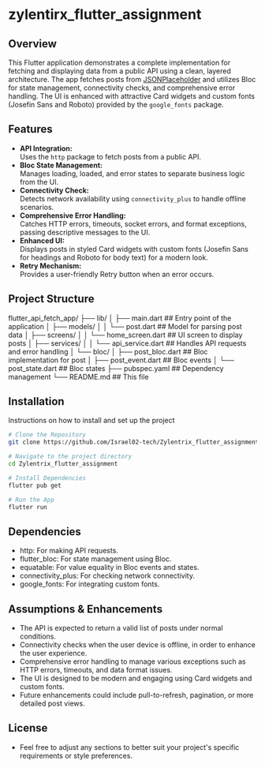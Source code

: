 # zylentirx_flutter_assignment

## Overview

This Flutter application demonstrates a complete implementation for fetching and displaying data from a public API using a clean, layered architecture. The app fetches posts from [JSONPlaceholder](https://jsonplaceholder.typicode.com/posts) and utilizes Bloc for state management, connectivity checks, and comprehensive error handling. The UI is enhanced with attractive Card widgets and custom fonts (Josefin Sans and Roboto) provided by the `google_fonts` package.

## Features

- **API Integration:**  
    Uses the `http` package to fetch posts from a public API.
- **Bloc State Management:**  
    Manages loading, loaded, and error states to separate business logic from the UI.
- **Connectivity Check:**  
    Detects network availability using `connectivity_plus` to handle offline scenarios.
- **Comprehensive Error Handling:**  
    Catches HTTP errors, timeouts, socket errors, and format exceptions, passing descriptive messages to the UI.
- **Enhanced UI:**  
    Displays posts in styled Card widgets with custom fonts (Josefin Sans for headings and Roboto for body text) for a modern look.
- **Retry Mechanism:**  
    Provides a user-friendly Retry button when an error occurs.

## Project Structure

flutter_api_fetch_app/
├── lib/
│   ├── main.dart ## Entry point of the application
│   ├── models/
│   │   └── post.dart ## Model for parsing post data
│   ├── screens/
│   │   └── home_screen.dart ## UI screen to display posts
│   ├── services/
│   │   └── api_service.dart ## Handles API requests and error handling
│   └── bloc/
│       ├── post_bloc.dart  ## Bloc implementation for post
│       ├── post_event.dart ## Bloc events
│       └── post_state.dart ## Bloc states
├── pubspec.yaml ## Dependency management
└── README.md ## This file

## Installation

Instructions on how to install and set up the project

```bash
# Clone the Repository
git clone https://github.com/Israel02-tech/Zylentrix_flutter_assignment.git

# Navigate to the project directory
cd Zylentrix_flutter_assignment

# Install Dependencies
flutter pub get

# Run the App
flutter run
```

## Dependencies

- http: For making API requests.
- flutter_bloc: For state management using Bloc.
- equatable: For value equality in Bloc events and states.
- connectivity_plus: For checking network connectivity.
- google_fonts: For integrating custom fonts.

## Assumptions & Enhancements

- The API is expected to return a valid list of posts under normal conditions.
- Connectivity checks when the user device is offline, in order to enhance the user experience.
- Comprehensive error handling to manage various exceptions such as HTTP errors, timeouts, and data format issues.
- The UI is designed to be modern and engaging using Card widgets and custom fonts.
- Future enhancements could include pull-to-refresh, pagination, or more detailed post views.

## License

- Feel free to adjust any sections to better suit your project's specific requirements or style preferences.
